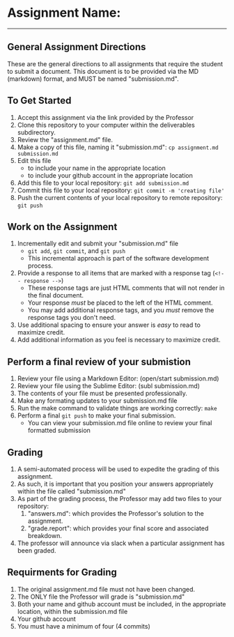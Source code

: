 # Assignment Name: 
---

## General Assignment Directions
These are the general directions to all assignments that require the student to submit a document.  This document is to be provided via the MD (markdown) format, and MUST be named "submission.md".

## To Get Started
  1. Accept this assignment via the link provided by the Professor
  2. Clone this repository to your computer within the deliverables subdirectory. 
  3. Review the "assignment.md" file.
  4. Make a copy of this file, naming it "submission.md": `cp assignment.md submission.md`
  5. Edit this file 
     * to include your name in the appropriate location
     * to include your github account in the appropriate location
  6. Add this file to your local repository: `git add submission.md`
  7. Commit this file to your local repository: `git commit -m 'creating file'`
  8. Push the current contents of your local repository to remote repository: `git push`

## Work on the Assignment
  1. Incrementally edit and submit your "submission.md" file
     - `git add`, `git commit`, and `git push`
     - This incremental approach is part of the software development process.
  2. Provide a response to all items that are marked with a response tag (`<!-- response -->`)
     - These response tags are just HTML comments that will not render in the final document.
     - Your response *must* be placed to the left of the HTML comment.
     - You may add additional response tags, and you *must* remove the response tags you don't need.
  3. Use additional spacing to ensure your answer is _easy_ to read to maximize credit.
  4. Add additional information as you feel is necessary to maximize credit.


## Perform a final review of your submistion
  1. Review your file using a Markdown Editor: (open/start submission.md)
  2. Review your file using the Sublime Editor:  (subl submission.md)
  3. The contents of your file must be presented professionally.
  4. Make any formating updates to your submission.md file
  5. Run the make command to validate things are working correctly:  `make`
  6. Perform a final `git push` to make your final submission.
     - You can view your submission.md file online to review your final formatted submission 

## Grading
   1. A semi-automated process will be used to expedite the grading of this assignment. 
   2. As such, it is important that you position your answers appropriately within the file called "submission.md"
   3. As part of the grading process, the Professor may add two files to your repository:
      1. "answers.md": which provides the Professor's solution to the assignment.
      1. "grade.report": which provides your final score and associated breakdown.
   5. The professor will announce via slack when a particular assignment has been graded.

## Requirments for Grading
  1. The original assignment.md file must not have been changed.
  2. The ONLY file the Professor will grade is "submission.md"
  3. Both your name and github account must be included, in the appropriate location, within the submission.md file
  4. Your github account 
  5. You must have a minimum of four (4 commits)



